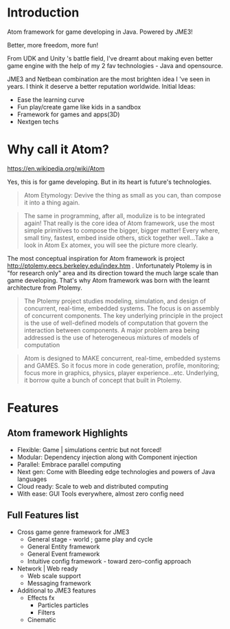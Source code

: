 # Introduction #

Atom framework for game developing in Java. Powered by JME3!


Better, more freedom, more fun!

From UDK and Unity 's battle field, I've dreamt about making even better game engine with the help of my 2 fav technologies - Java and opensource.

JME3 and Netbean combination are the most brighten idea I 've seen in years. I think it deserve a better reputation worldwide.
Initial Ideas:

  * Ease the learning curve
  * Fun play/create game like kids in a sandbox
  * Framework for games and apps(3D)
  * Nextgen techs

# Why call it Atom? #

https://en.wikipedia.org/wiki/Atom

Yes, this is for game developing. But in its heart is future's technologies.

> Atom Etymology: Devive the thing as small as you can, than compose it into a thing again.

> The same in programming, after all, modulize is to be integrated again! That really is the core idea of Atom framework, use the most simple primitives to compose the bigger, bigger matter! Every where, small tiny, fastest, embed inside others, stick together well…Take a look in Atom Ex atomex, you will see the picture more clearly.

The most conceptual inspiration for Atom framework is project http://ptolemy.eecs.berkeley.edu/index.htm . Unfortunately Ptolemy is in "for research only" area and its direction toward the much large scale than game developing. That's why Atom framework was born with the learnt architecture from Ptolemy.

> The Ptolemy project studies modeling, simulation, and design of concurrent, real-time, embedded systems. The focus is on assembly of concurrent components. The key underlying principle in the project is the use of well-defined models of computation that govern the interaction between components. A major problem area being addressed is the use of heterogeneous mixtures of models of computation

> Atom is designed to MAKE concurrent, real-time, embedded systems and GAMES. So it focus more in code generation, profile, monitoring; focus more in graphics, physics, player experience…etc. Underlying, it borrow quite a bunch of concept that built in Ptolemy.

# Features #

## Atom framework Highlights ##

  * Flexible: Game | simulations centric but not forced!
  * Modular: Dependency injection along with Component injection
  * Parallel: Embrace parallel computing
  * Next gen: Come with Bleeding edge technologies and powers of Java languages
  * Cloud ready: Scale to web and distributed computing
  * With ease: GUI Tools everywhere, almost zero config need

## Full Features list ##

  * Cross game genre framework for JME3
    * General stage - world ; game play and cycle
    * General Entity framework
    * General Event framework
    * Intuitive config framework - toward zero-config approach
  * Network | Web ready
    * Web scale support
    * Messaging framework
  * Additional to JME3 features
    * Effects fx
      * Particles particles
      * Filters
    * Cinematic